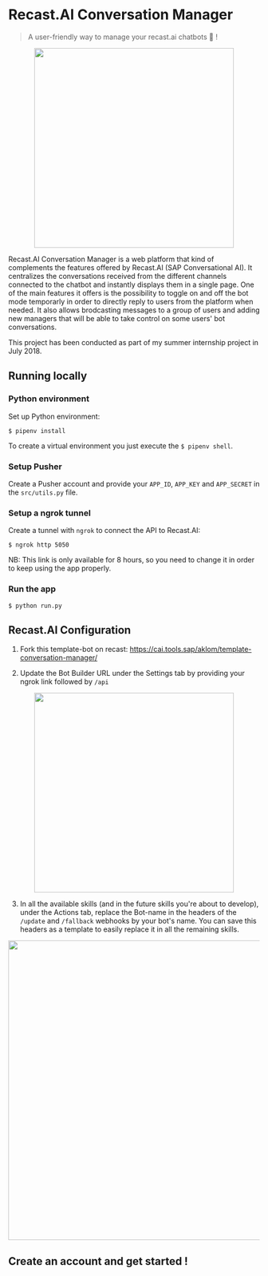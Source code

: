 
# Recast.AI Conversation Manager
> A user-friendly way to manage your recast.ai chatbots :robot: !
<p align="center">
  <img src="https://media.giphy.com/media/idpT1kuCaGz1o0b1DF/giphy.gif" width="400"/> 
</p>

Recast.AI Conversation Manager is a web platform that kind of complements the features offered by Recast.AI (SAP Conversational AI). It centralizes the conversations received from the different channels connected to the chatbot and instantly displays them in a single page. One of the main features it offers is the possibility to toggle on and off the bot mode temporarly in order to directly reply to users from the platform when needed. It also allows brodcasting messages to a group of users and adding new managers that will be able to take control on some users' bot conversations.

This project has been conducted as part of my summer internship project in July 2018. 


## Running locally
### Python environment

Set up Python environment:

```shell
$ pipenv install
```

To create a virtual environment you just execute the `$ pipenv shell`.

### Setup Pusher 
Create a Pusher account and provide your `APP_ID`, `APP_KEY` and `APP_SECRET` in the `src/utils.py` file.

### Setup a ngrok tunnel
Create a tunnel with `ngrok` to connect the API to Recast.AI: 

```
$ ngrok http 5050
``` 
NB: This link is only available for 8 hours, so you need to change it in order to keep using the app properly.

### Run the app 
```
$ python run.py
``` 


## Recast.AI Configuration

1. Fork this template-bot on recast: https://cai.tools.sap/aklom/template-conversation-manager/

2. Update the Bot Builder URL under the Settings tab by providing your ngrok link followed by `/api`
<p align="center">
  <img src="https://imgur.com/TxXw5t5.png" width="400"/> 
</p>

3. In all the available skills (and in the future skills you're about to develop), under the Actions tab, replace the Bot-name in the headers of the `/update` and `/fallback` webhooks by your bot's name. You can save this headers as a template to easily replace it in all the remaining skills. 

<p align="center">
  <img src="https://imgur.com/hguwFD6.png" width="600"/> 
</p>


## Create an account and get started !


